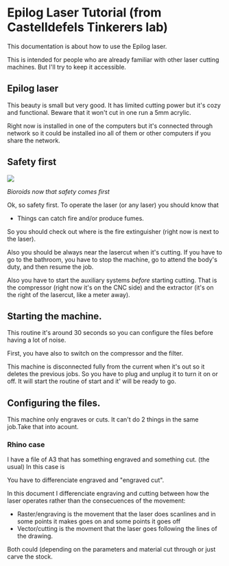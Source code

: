 # Epilog Laser Tutorial (from Castelldefels Tinkerers lab)

This documentation is about how to use the Epilog laser. 

This is intended for people who are already familiar with other laser cutting machines. But I'll try to keep it accessible. 

## Epilog laser 

This beauty is small but very good. It has limited cutting power but it's cozy and functional. Beware that it won't cut in one run a 5mm acrylic. 

Right now is installed in one of the computers but it's connected through network so it could be installed ino all of them or other computers if you share the network. 

## Safety first

![](https://netrunnerdb.com/card_image//large/09044.jpg)

_Bioroids now that safety comes first_

Ok, so safety first. To operate the laser (or any laser) you should know that

* Things can catch fire and/or produce fumes.

So you should check out where is the fire extinguisher (right now is next to the laser). 

Also you should be always near the lasercut when it's cutting. If you have to go to the bathroom, you have to stop the machine, go to attend the body's duty, and then resume the job. 

Also you have to start the auxiliary systems _before_ starting cutting. That is the compressor (right now it's on the CNC side) and the extractor (it's on the right of the lasercut, like a meter away). 

## Starting the machine. 

This routine it's around 30 seconds so you can configure the files before having a lot of noise. 

First, you have also to switch on the compressor and the filter. 


This machine is disconnected fully from the current when it's out so it deletes the previous jobs. So you have to plug and unplug it to turn it on or off. It will start the routine of start and it' will be ready to go. 


## Configuring the files. 

This machine only engraves or cuts. It can't do 2 things in the same job.Take that into acount. 

### Rhino case 

I have a file of A3 that has something engraved and something cut. (the usual) In this case is 

You have to differenciate engraved and "engraved cut". 

In this document I differenciate engraving and cutting between how the laser operates rather than the consecuences of the movement:

* Raster/engraving is the movement that the laser does scanlines and in some points it makes goes on and some points it goes off
* Vector/cutting is the movment that the laser goes following the lines of the drawing. 

Both could (depending on the parameters and material cut through or just carve the stock. 



